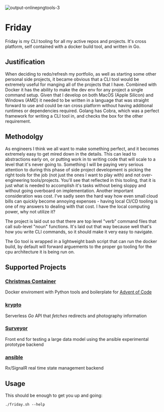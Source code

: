 ![output-onlinepngtools-3](https://github.com/user-attachments/assets/6e68ae7b-382a-43c0-b426-393216c8843c)
# Friday
Friday is my CLI tooling for all my active repos and projects. It's cross platform, self contained with a docker build tool, and written in Go.


## Justification
When deciding to redo/refresh my portfolio, as well as starting some other personal side projects, it became obvious that a CLI tool would be extremely useful for manging all of the projects that I have. Combined with Docker it has the ability to make the dev env for any project a single command setup.
Given that I develop on both MacOS (Apple Silicon) and Windows (AMD) it needed to be written in a language that was straight forward to use and could be ran cross platform without having additional runtimes or dependencies required. Golang has Cobra, which was a perfect framework for writing a CLI tool in, and checks the box for the other requirement.


## Methodolgy
As engineers I think we all want to make something perfect, and it becomes extremely easy to get mired down in the details. This can lead to abstractions early on, or putting work in to writing code that will scale to a level that it's never going to. 
Something I will be paying very serious attention to during this phase of side project development is picking the right tools for the job (not just the ones I want to play with) and not over-engineering tools/projects.
You'll see that reflected in this tooling, that it is just what is needed to accomplish it's tasks without being sloppy and without going overboard on implementation.
Another important consideration was cost. I've sadly seen the hard way how even small cloud bills can quickly become annoying expenses - having local CI/CD tooling is one of my answers to dealing with that cost. I have the local computing power, why not utilize it?

The project is laid out so that there are top level "verb" command files that call sub-level "noun" functions. It's laid out that way because well that's how you write CLI commands, so it should make it very easy to navigate.

The Go tool is wrapped in a lightweight bash script that can run the docker build, by default will forward arguements to the proper go tooling for the cpu architecture it is being run on.


## Supported Projects
### [Christmas Container](https://github.com/kyleboehlen/christmas-container)
Docker enviroment with Python tools and boilerplate for [Advent of Code](https://adventofcode.com)

### [krypto](https://github.com/kyleboehlen/krypto)
Serverless *Go* API that *fetches* redirects and photography information

### [Surveyor](https://github.com/kyleboehlen/surveyor)
Front end for testing a large data model using the ansible experimental prototype backend

### [ansible](https://github.com/kyleboehlen/ansible)
Rx/SignalR real time state management backend

## Usage
This should be enough to get you up and going:

`./friday.sh --help`
